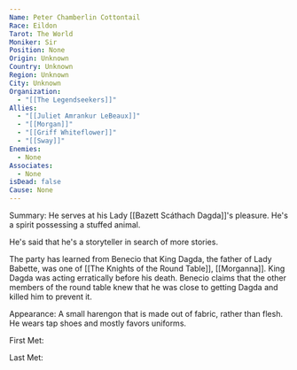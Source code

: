```yaml
---
Name: Peter Chamberlin Cottontail
Race: Eildon
Tarot: The World
Moniker: Sir
Position: None
Origin: Unknown
Country: Unknown
Region: Unknown
City: Unknown
Organization:
  - "[[The Legendseekers]]"
Allies:
  - "[[Juliet Amrankur LeBeaux]]"
  - "[[Morgan]]"
  - "[[Griff Whiteflower]]"
  - "[[Sway]]"
Enemies:
  - None
Associates:
  - None
isDead: false
Cause: None
---
```

Summary: He serves at his Lady [[Bazett Scáthach Dagda]]'s pleasure. He's a spirit possessing a stuffed animal. 

He's said that he's a storyteller in search of more stories.

The party has learned from Benecio that King Dagda, the father of Lady Babette, was one of [[The Knights of the Round Table]], [[Morganna]]. King Dagda was acting erratically before his death. Benecio claims that the other members of the round table knew that he was close to getting Dagda and killed him to prevent it.

Appearance: A small harengon that is made out of fabric, rather than flesh. He wears tap shoes and mostly favors uniforms.

First Met: 

Last Met: 
